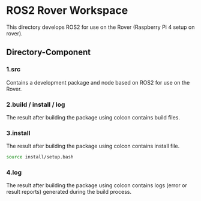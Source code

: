 # ROS2 Rover Workspace

This directory develops ROS2 for use on the Rover (Raspberry Pi 4 setup on rover).

## Directory-Component

### 1.src
Contains a development package and node based on ROS2 for use on the Rover.

### 2.build / install / log
The result after building the package using colcon contains build files.

### 3.install
The result after building the package using colcon contains install file.
```bash
source install/setup.bash
```

### 4.log
The result after building the package using colcon contains logs (error or result reports) generated during the build process.